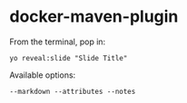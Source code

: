 
# docker-maven-plugin

From the terminal, pop in:

  ```yo reveal:slide "Slide Title"```

Available options:

 ```--markdown --attributes --notes```
